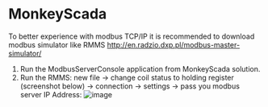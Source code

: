 # MonkeyScada

To better experience with modbus TCP/IP it is recommended to download modbus simulator like RMMS http://en.radzio.dxp.pl/modbus-master-simulator/

1. Run the ModbusServerConsole application from MonkeyScada solution.
2. Run the RMMS: new file -> change coil status to holding register (screenshot below) -> connection -> settings -> pass you modbus server IP Address:
 ![image](https://user-images.githubusercontent.com/61984102/155835208-210795f6-46c8-4bbd-97fc-3b75db1448d3.png)
